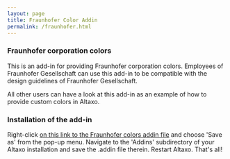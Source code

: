 ```yaml
---
layout: page
title: Fraunhofer Color Addin
permalink: /fraunhofer.html
---
```


### Fraunhofer corporation colors

This is an add-in for providing Fraunhofer corporation colors. Employees of Fraunhofer Gesellschaft can use this add-in to be compatible with the design guidelines of Fraunhofer Gesellschaft.

All other users can have a look at this add-in as an example of how to provide custom colors in Altaxo.

### Installation of the add-in

Right-click [on this link to the Fraunhofer colors addin file](assets/files/FraunhoferColors.addin) and choose 'Save as' from the pop-up menu. Navigate to the 'Addins' subdirectory of your Altaxo installation and save the .addin file therein. Restart Altaxo. That's all!
